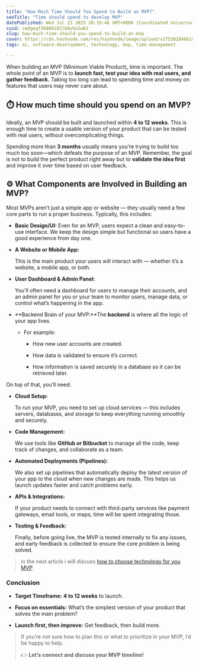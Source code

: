 ```yaml
---
title: "How Much Time Should You Spend to Build an MVP?"
seoTitle: "Time should spend to develop MVP"
datePublished: Wed Jul 23 2025 20:19:46 GMT+0000 (Coordinated Universal Time)
cuid: cmdgeqf36000102lb8vho2w62
slug: how-much-time-should-you-spend-to-build-an-mvp
cover: https://cdn.hashnode.com/res/hashnode/image/upload/v1753828466191/d60b965a-fc84-4764-aeb7-fec1d4ac8334.jpeg
tags: ai, software-development, technology, mvp, time-management

---
```


When building an MVP (Minimum Viable Product), time is important. The whole point of an MVP is to **launch fast, test your idea with real users, and gather feedback.** Taking too long can lead to spending time and money on features that users may never care about.

## ⏱️ **How much time should you spend on an MVP?**

Ideally, an MVP should be built and launched within **4 to 12 weeks**. This is enough time to create a usable version of your product that can be tested with real users, without overcomplicating things.

Spending more than **3 months** usually means you’re trying to build too much too soon—which defeats the purpose of an MVP. Remember, the goal is not to build the perfect product right away but to **validate the idea first** and improve it over time based on user feedback.

## ⚙️ **What Components are Involved in Building an MVP?**

Most MVPs aren’t just a simple app or website — they usually need a few core parts to run a proper business. Typically, this includes:

* **Basic Design/UI:** Even for an MVP, users expect a clean and easy-to-use interface. We keep the design simple but functional so users have a good experience from day one.
    
* **A Website or Mobile App:**
    
    This is the main product your users will interact with — whether it’s a website, a mobile app, or both.
    
* **User Dashboard & Admin Panel:**
    
    You’ll often need a dashboard for users to manage their accounts, and an admin panel for you or your team to monitor users, manage data, or control what’s happening in the app.
    
* \*\*Backend Brain of your MVP:\*\*The **backend** is where all the logic of your app lives.
    
    * For example:
        
        * How new user accounts are created.
            
        * How data is validated to ensure it’s correct.
            
        * How information is saved securely in a database so it can be retrieved later.
            

On top of that, you’ll need:

* **Cloud Setup:**
    
    To run your MVP, you need to set up cloud services — this includes servers, databases, and storage to keep everything running smoothly and securely.
    
* **Code Management:**
    
    We use tools like **GitHub or Bitbucket** to manage all the code, keep track of changes, and collaborate as a team.
    
* **Automated Deployments (Pipelines):**
    
    We also set up pipelines that automatically deploy the latest version of your app to the cloud when new changes are made. This helps us launch updates faster and catch problems early.
    
* **APIs & Integrations:**
    
    If your product needs to connect with third-party services like payment gateways, email tools, or maps, time will be spent integrating those.
    
* **Testing & Feedback:**
    
    Finally, before going live, the MVP is tested internally to fix any issues, and early feedback is collected to ensure the core problem is being solved.
    

> in the next article i will discuss [how to choose technology for you MVP](https://iamhabibqureshi.com/how-to-choose-the-right-technology-for-your-mvp-even-if-youre-not-technical)

### Conclusion

* **Target Timeframe:** **4 to 12 weeks** to launch.
    
* **Focus on essentials:** What’s the simplest version of your product that solves the main problem?
    
* **Launch first, then improve:** Get feedback, then build more.
    

> If you’re not sure how to plan this or what to prioritize in your MVP, I’d be happy to help.
> 
> 👉 **Let’s connect and discuss your MVP timeline!**